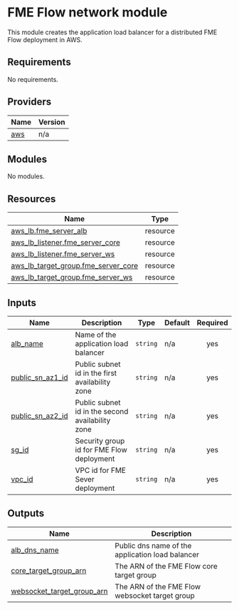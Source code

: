 # FME Flow network module
This module creates the application load balancer for a distributed FME Flow deployment in AWS.
<!-- BEGIN_TF_DOCS -->
## Requirements

No requirements.

## Providers

| Name | Version |
|------|---------|
| <a name="provider_aws"></a> [aws](#provider\_aws) | n/a |

## Modules

No modules.

## Resources

| Name | Type |
|------|------|
| [aws_lb.fme_server_alb](https://registry.terraform.io/providers/hashicorp/aws/latest/docs/resources/lb) | resource |
| [aws_lb_listener.fme_server_core](https://registry.terraform.io/providers/hashicorp/aws/latest/docs/resources/lb_listener) | resource |
| [aws_lb_listener.fme_server_ws](https://registry.terraform.io/providers/hashicorp/aws/latest/docs/resources/lb_listener) | resource |
| [aws_lb_target_group.fme_server_core](https://registry.terraform.io/providers/hashicorp/aws/latest/docs/resources/lb_target_group) | resource |
| [aws_lb_target_group.fme_server_ws](https://registry.terraform.io/providers/hashicorp/aws/latest/docs/resources/lb_target_group) | resource |

## Inputs

| Name | Description | Type | Default | Required |
|------|-------------|------|---------|:--------:|
| <a name="input_alb_name"></a> [alb\_name](#input\_alb\_name) | Name of the application load balancer | `string` | n/a | yes |
| <a name="input_public_sn_az1_id"></a> [public\_sn\_az1\_id](#input\_public\_sn\_az1\_id) | Public subnet id in the first availability zone | `string` | n/a | yes |
| <a name="input_public_sn_az2_id"></a> [public\_sn\_az2\_id](#input\_public\_sn\_az2\_id) | Public subnet id in the second availability zone | `string` | n/a | yes |
| <a name="input_sg_id"></a> [sg\_id](#input\_sg\_id) | Security group id for FME Flow deployment | `string` | n/a | yes |
| <a name="input_vpc_id"></a> [vpc\_id](#input\_vpc\_id) | VPC id for FME Sever deployment | `string` | n/a | yes |

## Outputs

| Name | Description |
|------|-------------|
| <a name="output_alb_dns_name"></a> [alb\_dns\_name](#output\_alb\_dns\_name) | Public dns name of the application load balancer |
| <a name="output_core_target_group_arn"></a> [core\_target\_group\_arn](#output\_core\_target\_group\_arn) | The ARN of the FME Flow core target group |
| <a name="output_websocket_target_group_arn"></a> [websocket\_target\_group\_arn](#output\_websocket\_target\_group\_arn) | The ARN of the FME Flow websocket target group |
<!-- END_TF_DOCS --> 